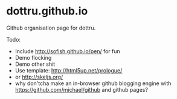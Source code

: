 dottru.github.io
================

Github organisation page for dottru.

Todo:

 - Include http://sofish.github.io/pen/ for fun
 - Demo flocking
 - Demo other shit
 - Use template: http://html5up.net/prologue/
 - or http://skeljs.org/
 - why don'tcha make an in-browser github blogging engine with https://github.com/michael/github and github pages?
